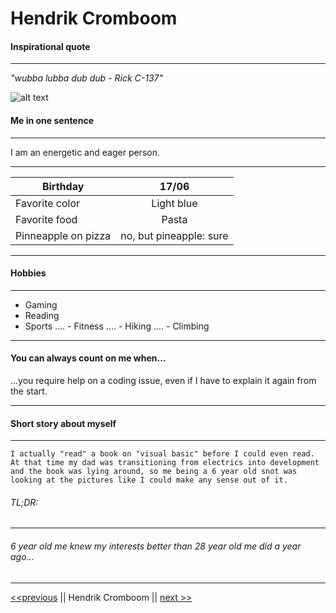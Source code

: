 # Hendrik Cromboom

#### Inspirational quote
---
*"wubba lubba dub dub - Rick C-137"*

![alt text](https://github.com/HendrikCromboom/markdown-challenge/hc.jpg "My Picture")

#### Me in one sentence
---
I am an energetic and eager person.

---

| Birthday            | 17/06       |
| --------------------|:-----------------------:|
| Favorite color      | Light blue              |
| Favorite food       | Pasta                   |
| Pinneapple on pizza | no, but pineapple: sure |

---

#### Hobbies
---

- Gaming
- Reading
- Sports
.... - Fitness
.... - Hiking
.... - Climbing

---

#### You can always count on me when...
 ...you require help on a coding issue, even if I have to explain it again from the start.

---

#### Short story about myself
---
`I actually "read" a book on "visual basic" before I could even read. At that time my dad was transitioning from electrics into development and the book was lying around, so me being a 6 year old snot was looking at the pictures like I could make any sense out of it.`


###### TL;DR:
---
###### 6 year old me knew my interests better than 28 year old me did a year ago...

---

[<<previous]() ||  Hendrik Cromboom || [next >>](https://github.com/JoeVN17/markdown-challenge)
